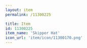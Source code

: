 ```yaml
---
layout: item
permalink: /11300225

title: Item
id: 11300225
item_name: 'Skipper Hat'
icon_url: 'item/icon/11300170.png'
---
```

